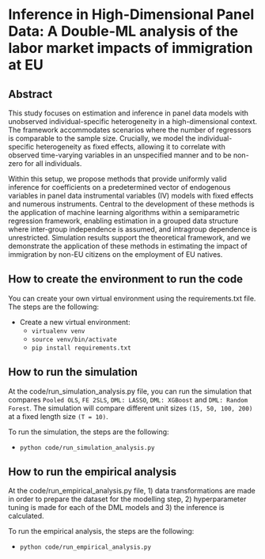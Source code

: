 # Inference in High-Dimensional Panel Data: A Double-ML analysis of the labor market impacts of immigration at EU

## Abstract
This study focuses on estimation and inference in panel data models with
unobserved individual-specific heterogeneity in a high-dimensional context. The
framework accommodates scenarios where the number of regressors is comparable
to the sample size. Crucially, we model the individual-specific heterogeneity as fixed
effects, allowing it to correlate with observed time-varying variables in an unspecified
manner and to be non-zero for all individuals.

Within this setup, we propose methods that provide uniformly valid inference
for coefficients on a predetermined vector of endogenous variables in panel data
instrumental variables (IV) models with fixed effects and numerous instruments.
Central to the development of these methods is the application of machine learning
algorithms within a semiparametric regression framework, enabling estimation in a
grouped data structure where inter-group independence is assumed, and intragroup
dependence is unrestricted. Simulation results support the theoretical framework,
and we demonstrate the application of these methods in estimating the impact of
immigration by non-EU citizens on the employment of EU natives.

## How to create the environment to run the code

You can create your own virtual environment using the requirements.txt file. The steps are the following:

- Create a new virtual environment: 
    - `virtualenv venv`
    - `source venv/bin/activate`
    - `pip install requirements.txt`


## How to run the simulation
At the code/run_simulation_analysis.py file, you can run the simulation that compares `Pooled OLS`, `FE 2SLS`, `DML: LASSO`, `DML: XGBoost` and `DML: Random Forest`. The simulation will compare different unit sizes `(15, 50, 100, 200)` at a fixed length size `(T = 10)`. 


To run the simulation, the steps are the following:
- `python code/run_simulation_analysis.py`

## How to run the empirical analysis
At the code/run_empirical_analysis.py file, 1) data transformations are made in order to prepare the dataset for the modelling step, 2) hyperparameter tuning is made for each of the DML models and 3) the inference is calculated.

To run the empirical analysis, the steps are the following:
- `python code/run_empirical_analysis.py`
